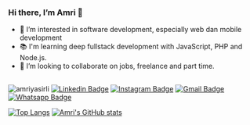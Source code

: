 
### Hi there, I’m Amri 👋

- 👀 I’m interested in software development, especially web dan mobile development
- 📚 I'm learning deep fullstack development with JavaScript, PHP and Node.js. 
- 💞️ I’m looking to collaborate on jobs, freelance and part time.

              
##
 <img src="https://komarev.com/ghpvc/?username=amriyasirli" alt="amriyasirli"/> [![Linkedin Badge](https://img.shields.io/badge/%20-Yassirli%20Amri-blue?style=flat-square&logo=Linkedin&logoColor=white&link=https://www.linkedin.com/in/yassirli-amri-50a119204)](https://www.linkedin.com/in/yassirli-amri-50a119204) [![Instagram Badge](https://img.shields.io/badge/%20-Yassirli%20Amri-E4405F?style=flat-square&logo=Instagram&logoColor=white&link=https://www.instagram.com/amri_yassirli)](https://www.instagram.com/amri_yassirli/) [![Gmail Badge](https://img.shields.io/badge/%20-amriyasirli62@gmail.com-D14836?style=flat-square&logo=Gmail&logoColor=white&link=mailto:amriyasirli62@gmail.com)](mailto:amriyasirli62@gmail.com) [![Whatsapp Badge](https://img.shields.io/badge/%20-+6283168232843-25D366?style=flat-square&logo=Whatsapp&logoColor=white&link=https://wa.me/6283168232843)](https://wa.me/6283168232843)
<br>


[![Top Langs](https://github-readme-stats.vercel.app/api/top-langs/?username=amriyasirli&theme=default&layout=compact&langs_count=6&hide=shell)](https://github.com/amriyasirli)
[![Amri's GitHub stats](https://github-readme-stats.vercel.app/api?username=amriyasirli&show_icons=true&theme=defaultk&layout=compact&line_height=20&card_width=380&count_private=true)](https://github.com/amriyasirli)

<!-- - 🛠  Tools PHP, jQuery, Javascript, Nodejs. 
- 📫 How to reach me on [E-mail](mailto:amriyasirli62@gmail.com)
-->
<!---
elSyarif/elSyarif is a ✨ special ✨ repository because its `README.md` (this file) appears on your GitHub profile.
You can click the Preview link to take a look at your changes.
--->

